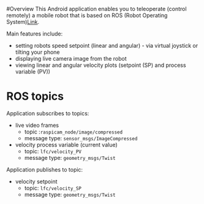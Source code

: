 #Overview
This Android application enables you to teleoperate (control remotely) a mobile robot that is based on ROS (Robot Operating System)[Link](http://www.ros.org/).

Main features include:

* setting robots speed setpoint (linear and angular) - via virtual joystick or tilting your phone
* displaying live camera image from the robot
* viewing linear and angular velocity plots (setpoint (SP) and process variable (PV))

# ROS topics
Application subscribes to topics:

* live video frames
	* topic :`raspicam_node/image/compressed`
	* message type: `sensor_msgs/ImageCompressed`
* velocity process variable (current value)
	* topic: `lfc/velocity_PV`
	* message type: `geometry_msgs/Twist`

Application publishes to topic:

* velocity setpoint
	* topic: `lfc/velocity_SP`
	* message type: `geometry_msgs/Twist`